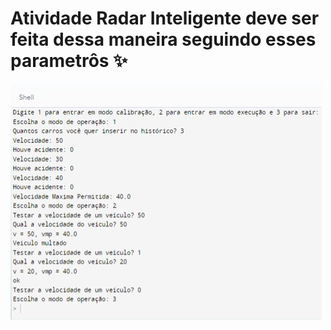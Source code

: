 # Atividade Radar Inteligente deve ser feita dessa maneira seguindo esses parametrôs ✨

![Alt text](../images/atv_1.png)


